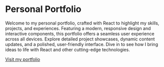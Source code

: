 # Personal Portfolio

Welcome to my personal portfolio, crafted with React to highlight my skills, projects, and experiences. Featuring a modern, responsive design and interactive components, this portfolio offers a seamless user experience across all devices. Explore detailed project showcases, dynamic content updates, and a polished, user-friendly interface. Dive in to see how I bring ideas to life with React and other cutting-edge technologies.

[Visit my portfolio](https://varun-kumar-portfolio.netlify.app/)
